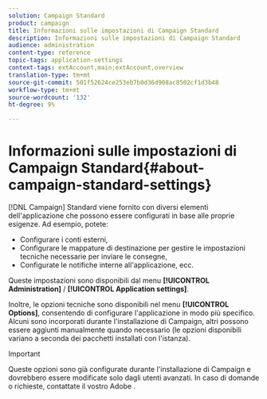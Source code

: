 ```yaml
---
solution: Campaign Standard
product: campaign
title: Informazioni sulle impostazioni di Campaign Standard
description: Informazioni sulle impostazioni di Campaign Standard
audience: administration
content-type: reference
topic-tags: application-settings
context-tags: extAccount,main;extAccount,overview
translation-type: tm+mt
source-git-commit: 501f52624ce253eb7b0d36d908ac8502cf1d3b48
workflow-type: tm+mt
source-wordcount: '132'
ht-degree: 9%

---
```



# Informazioni sulle impostazioni di Campaign Standard{#about-campaign-standard-settings}

[!DNL Campaign] Standard viene fornito con diversi elementi dell&#39;applicazione che possono essere configurati in base alle proprie esigenze. Ad esempio, potete:

* Configurare i conti esterni,
* Configurare le mappature di destinazione per gestire le impostazioni tecniche necessarie per inviare le consegne,
* Configurate le notifiche interne all&#39;applicazione, ecc.

Queste impostazioni sono disponibili dal menu **[!UICONTROL Administration]** / **[!UICONTROL Application settings]**.

Inoltre, le opzioni tecniche sono disponibili nel menu **[!UICONTROL Options]**, consentendo di configurare l&#39;applicazione in modo più specifico. Alcuni sono incorporati durante l&#39;installazione di Campaign, altri possono essere aggiunti manualmente quando necessario (le opzioni disponibili variano a seconda dei pacchetti installati con l&#39;istanza).

>[!IMPORTANT]
>
>Queste opzioni sono già configurate durante l&#39;installazione di Campaign e dovrebbero essere modificate solo dagli utenti avanzati. In caso di domande o richieste, contattate il vostro Adobe .
